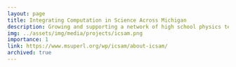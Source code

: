 ```yaml
---
layout: page
title: Integrating Computation in Science Across Michigan
description: Growing and supporting a network of high school physics teachers who are integrating computing into their classrooms in equitable and sustainable ways with the support of teacher-focused professional development.
img: ../assets/img/media/projects/icsam.png
importance: 1
link: https://www.msuperl.org/wp/icsam/about-icsam/
archived: true
---
```


